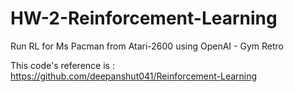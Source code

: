 # HW-2-Reinforcement-Learning
Run RL for Ms Pacman from Atari-2600 using OpenAI - Gym Retro

This code's reference is : https://github.com/deepanshut041/Reinforcement-Learning
